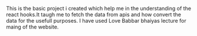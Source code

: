 This is the basic project i created which help me in the understanding of the react hooks.It taugh me to fetch the data from apis and how convert the data for the usefull purposes. I have used Love Babbar bhaiyas lecture for maing of the website. 
